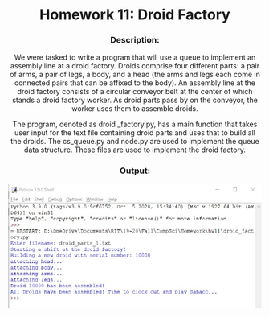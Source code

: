 <div align='center'> <h1> Homework 11: Droid Factory </h1>

### Description:
  
We were tasked to write a program that will use a queue to implement an assembly line at a droid factory. Droids comprise four different parts: a pair of arms, a pair of legs, a body, and a head (the arms and legs each come in connected pairs that can be affixed to the body). An assembly line at the droid factory consists of a circular conveyor belt at the center of which stands a droid factory worker. As droid parts pass by on the conveyor, the worker uses them to assemble droids.
 
The program, denoted as droid _factory.py, has a main function that takes user input for the text file containing droid parts and uses that to build all the droids. The cs_queue.py and node.py are used to implement the queue data structure. These files are used to implement the droid factory.
  
### Output:
 
 ![Alt text](hw11_output.jpg)
